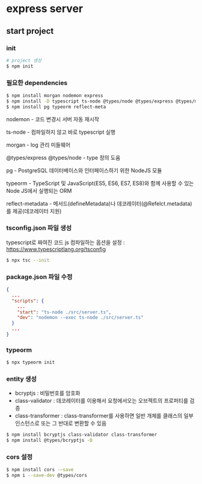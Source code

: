 # express server

## start project

### init

```sh
# project 생성
$ npm init
```

### 필요한 dependencies

```sh
$ npm install morgan nodemon express
$ npm install -D typescript ts-node @types/node @types/express @types/morgan
$ npm install pg typeorm reflect-meta
```

nodemon - 코드 변경시 서버 자동 재시작

ts-node - 컴파일하지 않고 바로 typescript 실행

morgan - log 관리 미들웨어

@types/express @types/node - type 정의 도움

pg - PostgreSQL 데이터베이스와 인터페이스하기 위한 NodeJS 모듈

typeorm - TypeScript 및 JavaScript(ES5, ES6, ES7, ES8)와 함께 사용할 수 있는 Node JS에서 실행되는 ORM

reflect-metadata - 메서드(defineMetadata)나 데코레이터(@Refelct.metadata)를 제공(데코레이터 지원)

### tsconfig.json 파일 생성

typescript로 짜여진 코드 js 컴파일하는 옵션을 설정 : https://www.typescriptlang.org/tsconfig

```sh
$ npx tsc --init
```

### package.json 파일 수정

```json
{
  ...
  "scripts": {
    ...
    "start": "ts-node ./src/server.ts",
    "dev": "nodemon --exec ts-node ./src/server.ts"
  }
  ...
}
```

### typeorm

```sh
$ npx typeorm init
```

### entity 생성

- bcryptjs : 비밀번호를 암호화
- class-validator : 데코레이터를 이용해서 요청에서오는 오브젝트의 프로퍼티를 검증
- class-transformer : class-transformer를 사용하면 일반 개체를 클래스의 일부 인스턴스로 또는 그 반대로 변환할 수 있음

```sh
$ npm install bcryptjs class-validator class-transformer
$ npm install @types/bcryptjs -D
```

### cors 설정

```sh
$ npm install cors -—save
$ npm i --save-dev @types/cors
```
